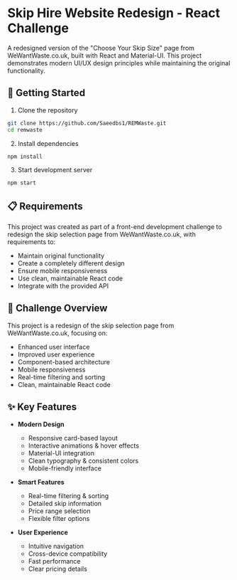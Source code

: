 # Skip Hire Website Redesign - React Challenge

A redesigned version of the "Choose Your Skip Size" page from WeWantWaste.co.uk, built with React and Material-UI. This project demonstrates modern UI/UX design principles while maintaining the original functionality.

## 🚀 Getting Started

1. Clone the repository

```bash
git clone https://github.com/Saeedbs1/REMWaste.git
cd remwaste
```

2. Install dependencies

```bash
npm install
```

3. Start development server

```bash
npm start
```

## 📋 Requirements

This project was created as part of a front-end development challenge to redesign the skip selection page from WeWantWaste.co.uk, with requirements to:

- Maintain original functionality
- Create a completely different design
- Ensure mobile responsiveness
- Use clean, maintainable React code
- Integrate with the provided API

## 🎯 Challenge Overview

This project is a redesign of the skip selection page from WeWantWaste.co.uk, focusing on:

- Enhanced user interface
- Improved user experience
- Component-based architecture
- Mobile responsiveness
- Real-time filtering and sorting
- Clean, maintainable React code

## ✨ Key Features

- **Modern Design**

  - Responsive card-based layout
  - Interactive animations & hover effects
  - Material-UI integration
  - Clean typography & consistent colors
  - Mobile-friendly interface

- **Smart Features**

  - Real-time filtering & sorting
  - Detailed skip information
  - Price range selection
  - Flexible filter options

- **User Experience**

  - Intuitive navigation
  - Cross-device compatibility
  - Fast performance
  - Clear pricing details
